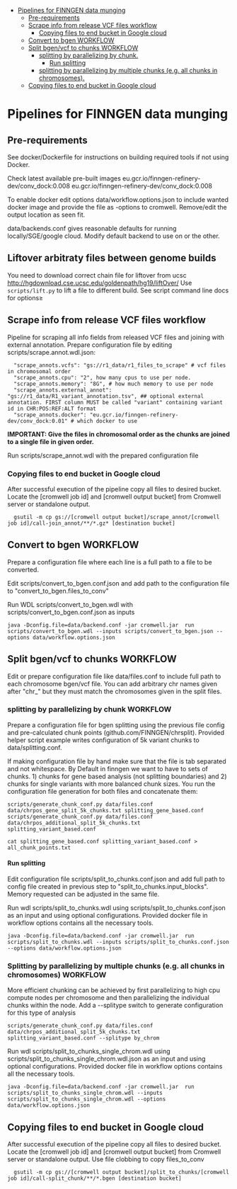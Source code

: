 <!-- TOC depthFrom:1 depthTo:6 withLinks:1 updateOnSave:1 orderedList:0 -->

- [Pipelines for FINNGEN data munging](#pipelines-for-finngen-data-munging)
	- [Pre-requirements](#pre-requirements)
	- [Scrape info from release VCF files workflow](#scrape-info-from-release-vcf-files-workflow)
		- [Copying files to end bucket in Google cloud](#copying-files-to-end-bucket-in-google-cloud)
	- [Convert to bgen WORKFLOW](#convert-to-bgen-workflow)
	- [Split bgen/vcf to chunks WORKFLOW](#split-bgenvcf-to-chunks-workflow)
		- [splitting by parallelizing by chunk.](#splitting-by-parallelizing-by-chunk)
			- [Run splitting](#run-splitting)
		- [splitting by parallelizing by multiple chunks (e.g. all chunks in chromosomes).](#splitting-by-parallelizing-by-multiple-chunks-eg-all-chunks-in-chromosomes)
	- [Copying files to end bucket in Google cloud](#copying-files-to-end-bucket-in-google-cloud)

<!-- /TOC -->


# Pipelines for FINNGEN data munging

## Pre-requirements

See docker/Dockerfile for instructions on building required tools if not using Docker.

Check latest available pre-built images
eu.gcr.io/finngen-refinery-dev/conv_dock:0.008
eu.gcr.io/finngen-refinery-dev/conv_dock:0.008

To enable docker edit options data/workflow.options.json to include wanted docker image and provide the file as -options to cromwell. Remove/edit the output location as seen fit.

data/backends.conf gives reasonable defaults for running locally/SGE/google cloud. Modify default backend to use on or the other.


## Liftover arbitraty files between genome builds

You need to download correct chain file for liftover from ucsc http://hgdownload.cse.ucsc.edu/goldenpath/hg19/liftOver/
Use ```scripts/lift.py``` to lift a file to different build. See script command line docs for options≥

## Scrape info from release VCF files workflow

Pipeline for scraping all info fields from released VCF files and joining with external annotation.
Prepare configuration file by editing scripts/scrape.annot.wdl.json:
```
  "scrape_annots.vcfs": "gs://r1_data/r1_files_to_scrape" # vcf files in chromosomal order
  "scrape_annots.cpu": "2", how many cpus to use per node.
  "scrape_annots.memory": "8G", # how much memory to use per node
  "scrape_annots.external_annot": "gs://r1_data/R1_variant_annotation.tsv", ## optional external annotation. FIRST column MUST be called "variant" containing variant id in CHR:POS:REF:ALT format
  "scrape_annots.docker": "eu.gcr.io/finngen-refinery-dev/conv_dock:0.01" # which docker to use
```

**IMPORTANT: Give the files in chromosomal order as the chunks are joined to a single file in given order.**

Run scripts/scrape_annot.wdl with the prepared configuration file

### Copying files to end bucket in Google cloud

After successful execution of the pipeline copy all files to desired bucket. Locate the [cromwell job id] and [cromwell output bucket] from Cromwell server or standalone output.

```
  gsutil -m cp gs://[cromwell output bucket]/scrape_annot/[cromwell job id]/call-join_annot/**/*.gz* [destination bucket]
```



## Convert to bgen WORKFLOW
Prepare a configuration file where each line is a full path to a file to be converted.

Edit scripts/convert_to_bgen.conf.json
and add path to the configuration file to "convert_to_bgen.files_to_conv"

Run WDL scripts/convert_to_bgen.wdl with scripts/convert_to_bgen.conf.json as inputs

```
java -Dconfig.file=data/backend.conf -jar cromwell.jar  run scripts/convert_to_bgen.wdl --inputs scripts/convert_to_bgen.json --options data/workflow.options.json
```

## Split bgen/vcf to chunks WORKFLOW
Edit or prepare configuration file like data/files.conf to include full path to each chromosome bgen/vcf file. You can add arbitrary chr names given after "chr_" but they must match the chromosomes given in the split files.

### splitting by parallelizing by chunk WORKFLOW
Prepare a configuration file for bgen splitting using the previous file config and pre-calculated chunk points (github.com/FINNGEN/chrsplit). Provided helper script example writes configuration of 5k variant chunks to data/splitting.conf.

If making configuration file by hand make sure that the file is tab separated and not whitespace. By Default in finngen we want to have to sets of chunks. 1) chunks for gene based analysis (not splitting boundaries) and 2) chunks for single variants with more balanced chunk sizes. You run the configuration file generation for both files and concatenate them:

```
scripts/generate_chunk_conf.py data/files.conf data/chrpos_gene_split_5k_chunks.txt splitting_gene_based.conf
scripts/generate_chunk_conf.py data/files.conf data/chrpos_additional_split_5k_chunks.txt splitting_variant_based.conf

cat splitting_gene_based.conf splitting_variant_based.conf > all_chunk_points.txt

```
#### Run splitting

Edit configuration file scripts/split_to_chunks.conf.json and add full path to config file created in previous step to  "split_to_chunks.input_blocks". Memory requested can be adjusted in the same file.

Run wdl scripts/split_to_chunks.wdl using scripts/split_to_chunks.conf.json as an input and using optional configurations. Provided docker file in workflow options contains all the necessary tools.

```
java -Dconfig.file=data/backend.conf -jar cromwell.jar  run scripts/split_to_chunks.wdl --inputs scripts/split_to_chunks.conf.json --options data/workflow.options.json
```


### Splitting by parallelizing by multiple chunks (e.g. all chunks in chromosomes) WORKFLOW

More efficient chunking can be achieved by first parallelizing to high cpu compute nodes per chromosome and then parallelizing the individual chunks within the node. Add a --splitype switch to generate configuration for this type of analysis

```
scripts/generate_chunk_conf.py data/files.conf data/chrpos_additional_split_5k_chunks.txt splitting_variant_based.conf --splitype by_chrom
```

Run wdl scripts/split_to_chunks_single_chrom.wdl using scripts/split_to_chunks_single_chrom.wdl.json as an input and using optional configurations. Provided docker file in workflow options contains all the necessary tools.

```
java -Dconfig.file=data/backend.conf -jar cromwell.jar  run scripts/split_to_chunks_single_chrom.wdl --inputs scripts/split_to_chunks_single_chrom.wdl --options data/workflow.options.json
```

## Copying files to end bucket in Google cloud

After successful execution of the pipeline copy all files to desired bucket. Locate the [cromwell job id] and [cromwell output bucket] from Cromwell server or standalone output.  Use file clobbing to copy files_to_conv

```
  gsutil -m cp gs://[cromwell output bucket]/split_to_chunks/[cromwell job id]/call-split_chunk/**/*.bgen [destination bucket]
```
